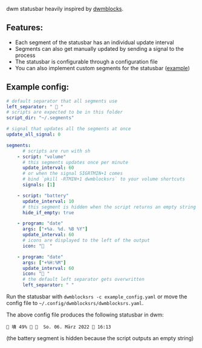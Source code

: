 dwm statusbar heavily inspired by [dwmblocks](https://github.com/torrinfail/dwmblocks).

## Features:
- Each segment of the statusbar has an individual update interval
- Segments can also get manually updated by sending a signal to the process
- The statusbar is configurable through a configuration file
- You can also implement custom segments for the statusbar ([example](https://github.com/1117x/dwmblocksrs/blob/main/examples/custom_segment.rs))

## Example config:
```yaml
# default separator that all segments use
left_separator: "  "
# scripts are expected to be in this folder
script_dir: "~/.segments"

# signal that updates all the segments at once
update_all_signal: 0

segments:
      # scripts are run with sh
    - script: "volume"
      # this segments updates once per minute
      update_interval: 60
      # or when the signal SIGRTMIN+1 comes
      # bind `pkill -RTMIN+1 dwmblocksrs` to your volume shortcuts
      signals: [1]

    - script: "battery"
      update_interval: 10
      # this segment is hidden when the script returns an empty string
      hide_if_empty: true

    - program: "date"
      args: ["+%a. %d. %B %Y"]
      update_interval: 60
      # icons are displayed to the left of the output
      icon: "  "

    - program: "date"
      args: ["+%H:%M"]
      update_interval: 60
      icon: " "
      # the default left separator gets overwritten
      left_separator: " "
```

Run the statusbar with `dwmblocksrs -c example_config.yaml` or move the config file to `~/.config/dwmblocksrs/dwmblocksrs.yaml`.

The above config file produces the following statusbar in dwm:
```
 墳 49%    So. 06. März 2022  16:13
```
(the battery segment is hidden because the script outputs an empty string)
